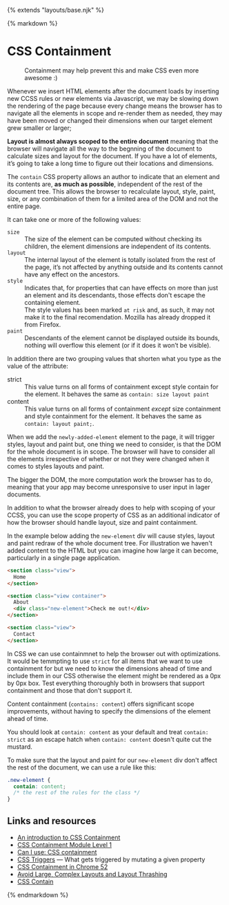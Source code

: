 {% extends "layouts/base.njk" %}

{% markdown %}

# CSS Containment

<figure>
  <img src="http://publishing-project.rivendellweb.net/wp-content/uploads/2019/03/css-is-awesome.jpg" alt="">
  <figcaption>Containment may help prevent this and make CSS even more awesome :)</figcaption>
</figure>

Whenever we insert HTML elements after the document loads by inserting new CCSS rules or new elements via Javascript, we may be slowing down the rendering of the page because every change means the browser has to navigate all the elements in scope and re-render them as needed, they may have been moved or changed their dimensions when our target element grew smaller or larger;

**Layout is almost always scoped to the entire document** meaning that the browser will navigate all the way to the begnning of the document to calculate sizes and layout for the document. If you have a lot of elements, it’s going to take a long time to figure out their locations and dimensions.

The `contain` CSS property allows an author to indicate that an element and its contents are, **as much as possible**, independent of the rest of the document tree.  This allows the browser to recalculate layout, style, paint, size, or any combination of them for a limited area of the DOM and not the entire page.

It can take one or more of the following values:

<dl>
  <dt><code>size</code></dt>
  <dd>The size of the element can be computed without checking its children, the element dimensions are independent of its contents.</dd>
  <dt><code>layout</code></dt>
  <dd>The internal layout of the element is totally isolated from the rest of the page, it’s not affected by anything outside and its contents cannot have any effect on the ancestors.</dd>
  <dt><code>style</code></dt>
  <dd>Indicates that, for properties that can have effects on more than just an element and its descendants, those effects don't escape the containing element.</dd>
  <dd>The style values has been marked <code>at risk</code> and, as such, it may not make it to the final recomendation. Mozilla has already dropped it from Firefox.</dd>
  <dt><code>paint</code></dt>
  <dd>Descendants of the element cannot be displayed outside its bounds, nothing will overflow this element (or if it does it won’t be visible).</dd>
</dl>

In addition there are two grouping values that shorten what you type as the value of the attribute:

<dl>
  <dt>strict</dt>
  <dd>This value turns on all forms of containment except style contain for the element. It behaves the same as <code>contain: size layout paint</code></dd>
  <dt>content</dt>
  <dd>This value turns on all forms of containment <em>except</em> size containment and style containment for the element. It behaves the same as <code>contain: layout paint;</code>.
  </dl>

When we add the `newly-added-element` element to the page, it will trigger styles, layout and paint but, one thing we need to consider, is that the DOM for the whole document is in scope. The browser will have to consider all the elements irrespective of whether or not they were changed when it comes to styles layouts and paint.

The bigger the DOM, the more computation work the browser has to do, meaning that your app may become unresponsive to user input in lager documents.

In addition to what the browser already does to help with scoping of your CCSS, you can use the scope property of CSS as an additional indicator of how the browser should handle layout, size and paint containment.

In the example below adding the `new-element` div will cause styles, layout and paint redraw of the whole document tree. For illustration we haven't added content to the HTML but you can imagine how large it can become, particularly in a single page application.

```html
<section class="view">
  Home
</section>

<section class="view container">
  About
  <div class="new-element">Check me out!</div>
</section>

<section class="view">
  Contact
</section>
```

In CSS we can use containmnet to help the browser out with optimizations. It would be temmpting to use `strict` for all items that we want to use containment for but we need to know the dimensions ahead of time and include them in our CSS otherwise the element might be rendered as a 0px by 0px box. Test everything thoroughly both in browsers that support containment and those that don't support it.

Content containment (`contains: content`) offers significant scope improvements, without having to specify the dimensions of the element ahead of time.

You should look at `contain: content` as your default and treat `contain: strict` as an escape hatch when `contain: content` doesn't quite cut the mustard.

To make sure that the layout and paint for our `new-element` div don't affect the rest of the document, we can use a rule like this:

```css
.new-element {
  contain: content;
  /* the rest of the rules for the class */
}
```



## Links and resources

* [An introduction to CSS Containment](https://blogs.igalia.com/mrego/2019/01/11/an-introduction-to-css-containment/)
* [CSS Containment Module Level 1](https://www.w3.org/TR/css-contain-1/)
* [Can I use: CSS containment](https://caniuse.com/#feat=css-containment)
* [CSS Triggers](https://csstriggers.com/) &mdash; What gets triggered by mutating a given property
* [CSS Containment in Chrome 52](https://developers.google.com/web/updates/2016/06/css-containment)
* [Avoid Large, Complex Layouts and Layout Thrashing](https://developers.google.com/web/fundamentals/performance/rendering/avoid-large-complex-layouts-and-layout-thrashing)
* [CSS Contain](https://developer.mozilla.org/en-US/docs/Web/CSS/contain)

{% endmarkdown %}
